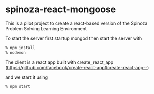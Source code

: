 # spinoza-react-mongoose
This is a pilot project to create a react-based version of the Spinoza Problem Solving Learning Environment

To start the server first startup mongod then start the server with
``` bash
% npm install
% nodemon
```

The client is a react app built with create_react_app
(https://github.com/facebook/create-react-app#create-react-app--)

and we start it using
``` bash
% npm start
```


